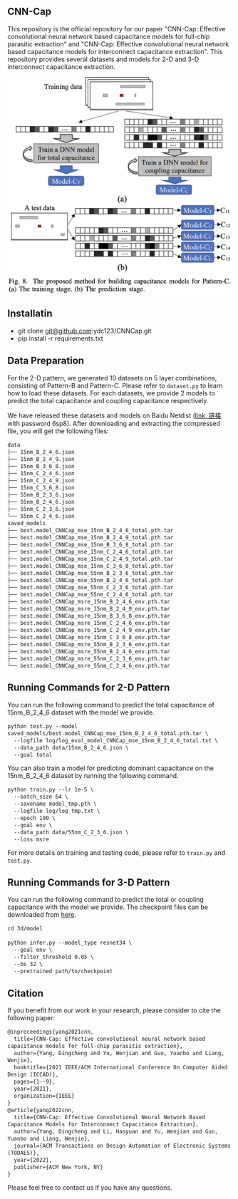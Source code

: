 ## CNN-Cap

This repository is the official repository for our paper "CNN-Cap: Effective convolutional neural network based capacitance models for full-chip parasitic extraction" and "CNN-Cap: Effective convolutional neural network based capacitance models for interconnect capacitance extraction". This repository provides several datasets and models for 2-D and 3-D interconnect capacitance extraction.

<p align="center">
  <img src="imgs/figure.png" alt="bounding box" width="640px">
</p>

## Installatin

* git clone git@github.com:ydc123/CNNCap.git
* pip install -r requirements.txt

## Data Preparation

For the 2-D pattern, we generated 10 datasets on 5 layer combinations, consisting of Pattern-B and Pattern-C. Please refer to `dataset.py` to learn how to load these datasets. For each datasets, we provide 2 models to predict the total capacitance and coupling capacitance respectively. 

We have released these datasets and models on Baidu Netdist ([link, 链接](https://pan.baidu.com/s/18MhVy8RGy75B2q5Pj_Pf5w) with password 6sp8). After downloading and extracting the compressed file, you will get the following files:
```
data
├── 15nm_B_2_4_6.json
├── 15nm_B_2_4_9.json
├── 15nm_B_3_6_8.json
├── 15nm_C_2_4_6.json
├── 15nm_C_2_4_9.json
├── 15nm_C_3_6_8.json
├── 55nm_B_2_3_6.json
├── 55nm_B_2_4_6.json
├── 55nm_C_2_3_6.json
└── 55nm_C_2_4_6.json
saved_models
├── best.model_CNNCap_mse_15nm_B_2_4_6_total.pth.tar
├── best.model_CNNCap_mse_15nm_B_2_4_9_total.pth.tar
├── best.model_CNNCap_mse_15nm_B_3_6_8_total.pth.tar
├── best.model_CNNCap_mse_15nm_C_2_4_6_total.pth.tar
├── best.model_CNNCap_mse_15nm_C_2_4_9_total.pth.tar
├── best.model_CNNCap_mse_15nm_C_3_6_8_total.pth.tar
├── best.model_CNNCap_mse_55nm_B_2_3_6_total.pth.tar
├── best.model_CNNCap_mse_55nm_B_2_4_6_total.pth.tar
├── best.model_CNNCap_mse_55nm_C_2_3_6_total.pth.tar
├── best.model_CNNCap_mse_55nm_C_2_4_6_total.pth.tar
├── best.model_CNNCap_msre_15nm_B_2_4_6_env.pth.tar
├── best.model_CNNCap_msre_15nm_B_2_4_9_env.pth.tar
├── best.model_CNNCap_msre_15nm_B_3_6_8_env.pth.tar
├── best.model_CNNCap_msre_15nm_C_2_4_6_env.pth.tar
├── best.model_CNNCap_msre_15nm_C_2_4_9_env.pth.tar
├── best.model_CNNCap_msre_15nm_C_3_6_8_env.pth.tar
├── best.model_CNNCap_msre_55nm_B_2_3_6_env.pth.tar
├── best.model_CNNCap_msre_55nm_B_2_4_6_env.pth.tar
├── best.model_CNNCap_msre_55nm_C_2_3_6_env.pth.tar
└── best.model_CNNCap_msre_55nm_C_2_4_6_env.pth.tar
```

## Running Commands for 2-D Pattern

You can run the following command to predict the total capacitance of 15nm_B_2_4_6 dataset with the model we provide.

```
python test.py --model saved_models/best.model_CNNCap_mse_15nm_B_2_4_6_total.pth.tar \
  --logfile log/log_eval_model_CNNCap_mse_15nm_B_2_4_6_total.txt \
  --data_path data/15nm_B_2_4_6.json \
  --goal total
```

You can also train a model for predicting dominant capacitance on the 15nm_B_2_4_6 dataset by running the following command.

```
python train.py --lr 1e-5 \
  --batch_size 64 \
  --savename model_tmp.pth \
  --logfile log/log_tmp.txt \
  --epoch 100 \
  --goal env \
  --data_path data/55nm_C_2_3_6.json \
  --loss msre 
```

For more details on training and testing code, please refer to `train.py` and `test.py`.

## Running Commands for 3-D Pattern

You can run the following command to predict the total or coupling capacitance with the model we provide. 
The checkpoint files can be downloaded from [here](https://drive.google.com/file/d/17lE6xtwcRmEV3UaeSA0jW3xRY3FU11TQ/view).

```
cd 3d/model

python infer.py --model_type resnet34 \
  --goal env \
  --filter_threshold 0.05 \
  --bs 32 \ 
  --pretrained path/to/checkpoint
```

## Citation

If you benefit from our work in your research, please consider to cite the following paper:
```
@inproceedings{yang2021cnn,
  title={CNN-Cap: Effective convolutional neural network based capacitance models for full-chip parasitic extraction},
  author={Yang, Dingcheng and Yu, Wenjian and Guo, Yuanbo and Liang, Wenjie},
  booktitle={2021 IEEE/ACM International Conference On Computer Aided Design (ICCAD)},
  pages={1--9},
  year={2021},
  organization={IEEE}
}
@article{yang2022cnn,
  title={CNN-Cap: Effective Convolutional Neural Network Based Capacitance Models for Interconnect Capacitance Extraction},
  author={Yang, Dingcheng and Li, Haoyuan and Yu, Wenjian and Guo, Yuanbo and Liang, Wenjie},
  journal={ACM Transactions on Design Automation of Electronic Systems (TODAES)},
  year={2022},
  publisher={ACM New York, NY}
}
```

Please feel free to contact us if you have any questions.
